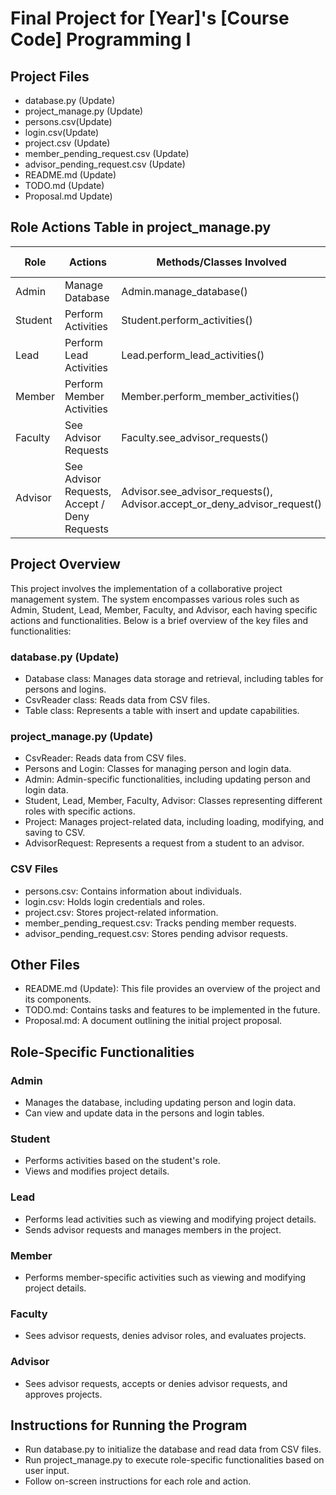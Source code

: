 # Final Project for [Year]'s [Course Code] Programming I

## Project Files
  - database.py (Update)
  - project_manage.py (Update)
  - persons.csv(Update)
  - login.csv(Update)
  - project.csv (Update)
  - member_pending_request.csv (Update)
  - advisor_pending_request.csv (Update)
  - README.md (Update)
  - TODO.md (Update)
  - Proposal.md Update)

## Role Actions Table in project_manage.py
| Role       | Actions                                      | Methods/Classes Involved                                                    | Completion Percentage |
|------------|----------------------------------------------|-----------------------------------------------------------------------------|-----------------------|
| Admin      | Manage Database                              | Admin.manage_database()                                                     | 100%                  |
| Student    | Perform Activities                           | Student.perform_activities()                                                | 100%                  |
| Lead       | Perform Lead Activities                      | Lead.perform_lead_activities()                                              | 100%                  |
| Member     | Perform Member Activities                    | Member.perform_member_activities()                                          | 100%                  |
| Faculty    | See Advisor Requests                         | Faculty.see_advisor_requests()                                              | 90%                   |
| Advisor    | See Advisor Requests, Accept / Deny Requests | Advisor.see_advisor_requests(), Advisor.accept_or_deny_advisor_request()    | 90%                   |


## Project Overview
This project involves the implementation of a collaborative project management system. The system encompasses various roles such as Admin, Student, Lead, Member, Faculty, 
and Advisor, each having specific actions and functionalities. Below is a brief overview of the key files and functionalities:

### database.py (Update)
  - Database class: Manages data storage and retrieval, including tables for persons and logins. 
  - CsvReader class: Reads data from CSV files. 
  - Table class: Represents a table with insert and update capabilities.

### project_manage.py (Update)
  - CsvReader: Reads data from CSV files. 
  - Persons and Login: Classes for managing person and login data. 
  - Admin: Admin-specific functionalities, including updating person and login data. 
  - Student, Lead, Member, Faculty, Advisor: Classes representing different roles with specific actions. 
  - Project: Manages project-related data, including loading, modifying, and saving to CSV. 
  - AdvisorRequest: Represents a request from a student to an advisor.

### CSV Files
  - persons.csv: Contains information about individuals. 
  - login.csv: Holds login credentials and roles. 
  - project.csv: Stores project-related information. 
  - member_pending_request.csv: Tracks pending member requests. 
  - advisor_pending_request.csv: Stores pending advisor requests.

## Other Files
  - README.md (Update): This file provides an overview of the project and its components. 
  - TODO.md: Contains tasks and features to be implemented in the future. 
  - Proposal.md: A document outlining the initial project proposal.

## Role-Specific Functionalities

### Admin
  - Manages the database, including updating person and login data. 
  - Can view and update data in the persons and login tables.

### Student
  - Performs activities based on the student's role. 
  - Views and modifies project details.

### Lead
  - Performs lead activities such as viewing and modifying project details. 
  - Sends advisor requests and manages members in the project.

### Member
  - Performs member-specific activities such as viewing and modifying project details.

### Faculty
  - Sees advisor requests, denies advisor roles, and evaluates projects.

### Advisor
  - Sees advisor requests, accepts or denies advisor requests, and approves projects.

## Instructions for Running the Program
  - Run database.py to initialize the database and read data from CSV files. 
  - Run project_manage.py to execute role-specific functionalities based on user input. 
  - Follow on-screen instructions for each role and action.